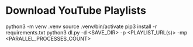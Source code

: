 # Download YouTube Playlists

python3 -m venv .venv
source .venv/bin/activate
pip3 install -r requirements.txt 
python3 dl.py -d <SAVE_DIR> -p <PLAYLIST_URL(s)> -mp <PARALLEL_PROCESSES_COUNT>